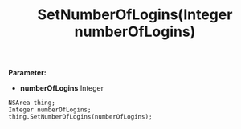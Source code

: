 ﻿---
uid: crmscript_ref_NSArea_SetNumberOfLogins
title: SetNumberOfLogins(Integer numberOfLogins)
intellisense: NSArea.SetNumberOfLogins
keywords: NSArea, GetNumberOfLogins
so.topic: reference
---



**Parameter:** 
 - **numberOfLogins** Integer

```crmscript
NSArea thing;
Integer numberOfLogins;
thing.SetNumberOfLogins(numberOfLogins);
```

